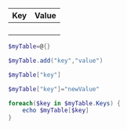 | Key | Value |
| --- | ----- |
|     |       |
|     |       |
|     |       |
|     |       |

~~~ps1
$myTable=@{}

$myTable.add("key","value")

$myTable["key"]

$myTable["key"]="newValue"

foreach($key in $myTable.Keys) {
	echo $myTable[$key]
}
~~~
